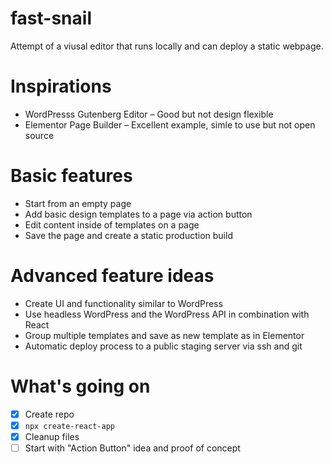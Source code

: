 # fast-snail
Attempt of a viusal editor that runs locally and can deploy a static webpage.

# Inspirations
* WordPresss Gutenberg Editor – Good but not design flexible
* Elementor Page Builder – Excellent example, simle to use but not open source

# Basic features
* Start from an empty page
* Add basic design templates to a page via action button
* Edit content inside of templates on a page
* Save the page and create a static production build

# Advanced feature ideas
* Create UI and functionality similar to WordPress
* Use headless WordPress and the WordPress API in combination with React
* Group multiple templates and save as new template as in Elementor
* Automatic deploy process to a public staging server via ssh and git


# What's going on
- [x] Create repo
- [x] ``npx create-react-app``
- [x] Cleanup files
- [ ] Start with "Action Button" idea and proof of concept